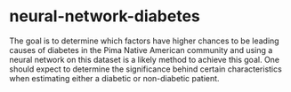# neural-network-diabetes
The goal is to determine which factors have higher chances to be leading causes of diabetes in the Pima Native American community and using a neural network on this dataset is a likely method to achieve this goal.  One should expect to determine the significance behind certain characteristics when estimating either a diabetic or non-diabetic patient.
